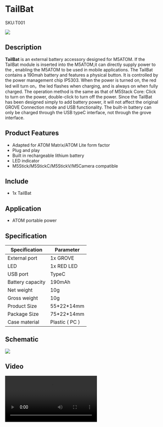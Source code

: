 # TailBat

<el-tag effect="plain">SKU:T001</el-tag>

<div class="product_pic"><img src="assets/img/product_pics/atom_base/tailbat/tailbat_01.webp"></div>

## Description

**TailBat** is an external battery accessory designed for M5ATOM. If the TailBat module is inserted into the M5ATOM,it can directly supply power to the , enabling the M5ATOM to be used in mobile applications. The TailBat contains a 190mah battery and features a physical button. It is controlled by the power management chip IP5303. When the power is turned on, the red led will turn on，the led flashes when charging, and is always on when fully charged. The operation method is the same as that of M5Stack Core: Click to turn on the power, double-click to turn off the power. Since the TailBat has been designed simply to add battery power, it will not affect the original GROVE Connection mode and USB functionality. The built-in battery can only be charged through the USB typeC interface, not through the grove interface.

## Product Features

- Adapted for ATOM Matrix/ATOM Lite form factor
- Plug and play
- Built in rechargeable lithium battery
- LED indicator
- M5Stick/M5StickC/M5StickV/M5Camera compatible

## Include

- 1x TailBat

## Application

- ATOM portable power

## Specification

<table class="table-1">
    <thead>
    <tr>
        <th>Specification</th>
        <th>Parameter</th>
    </tr>
    </thead>
    <tbody>
        <tr>
            <td>External port</td>
            <td>1x GROVE </td>
        </tr>
        <tr>
            <td>LED</td>
            <td>1x RED LED</td>
        </tr>
        <tr>
            <td>USB port</td>
            <td>TypeC</td>
        </tr>
        <tr>
            <td>Battery capacity</td>
            <td>190mAh</td>
        </tr>
        <tr>
            <td>Net weight</td>
            <td>10g</td>
        </tr>
        <tr>
            <td>Gross weight</td>
            <td>10g</td>
        </tr>
        <tr>
            <td>Product Size</td>
            <td>55*22*14mm</td>
        </tr>
        <tr>
            <td>Package Size</td>
            <td>75*22*14mm</td>
        </tr>
        <tr>
            <td>Case material</td>
            <td>Plastic ( PC )</td>
        </tr>
     </tbody>
</table>

## Schematic

<img src="assets/img/product_pics/atom_base/tailbat/tailbat_08.webp">

## Video

<video class="video_size" controls>
    <source src="https://m5stack.oss-cn-shenzhen.aliyuncs.com/video/Product_example_video/AtomBase/TailBat.mp4" type="video/mp4">
</video>

<script>

   var purchase_link = 'https://m5stack.com/collections/all/products/atom-tailbat';

   anchor_search(purchase_link);
   scrollFunc();

</script>

